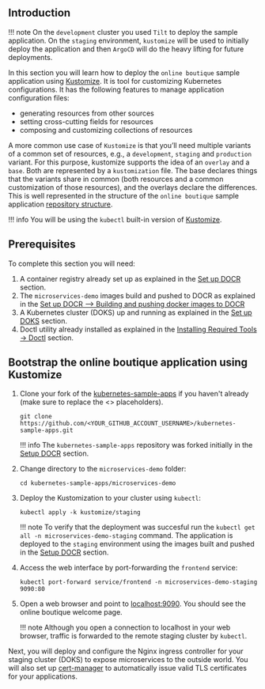 ## Introduction

!!! note
        On the `development` cluster you used `Tilt` to deploy the sample application. On the `staging` environment, `kustomize` will be used to initially deploy the application and then `ArgoCD` will do the heavy lifting for future deployments.

In this section you will learn how to deploy the `online boutique` sample application using [Kustomize](https://kustomize.io/). It is tool for customizing Kubernetes configurations. It has the following features to manage application configuration files:

- generating resources from other sources
- setting cross-cutting fields for resources
- composing and customizing collections of resources

A more common use case of `Kustomize` is that you’ll need multiple variants of a common set of resources, e.g., a `development`, `staging` and `production` variant.
For this purpose, kustomize supports the idea of an `overlay` and a `base`. Both are represented by a `kustomization` file. The base declares things that the variants share in common (both resources and a common customization of those resources), and the overlays declare the differences. This is well represented in the structure of the `online boutique` sample application [repository structure](https://github.com/digitalocean/kubernetes-sample-apps/tree/master/microservices-demo).

!!! info
    You will be using the `kubectl` built-in version of [Kustomize](https://kustomize.io/).

## Prerequisites

To complete this section you will need:

1. A container registry already set up as explained in the [Set up DOCR](setup-docr.md) section.
2. The `microservices-demo` images build and pushed to DOCR as explained in the [Set up DOCR --> Building and pushing docker images to DOCR](setup-docr.md#building-and-pushing-docker-images-to-docr)
3. A Kubernetes cluster (DOKS) up and running as explained in the [Set up DOKS](setup-doks-staging.md) section.
4. Doctl utility already installed as explained in the [Installing Required Tools -> Doctl](installing-required-tools.md#installing-doctl) section.

## Bootstrap the online boutique application using Kustomize

1. Clone your fork of the [kubernetes-sample-apps](https://github.com/digitalocean/kubernetes-sample-apps) if you haven't already (make sure to replace the <> placeholders).

    ```shell
    git clone https://github.com/<YOUR_GITHUB_ACCOUNT_USERNAME>/kubernetes-sample-apps.git
    ```

    !!! info
        The `kubernetes-sample-apps` repository was forked initially in the [Setup DOCR](setup-docr.md) section.

2. Change directory to the `microservices-demo` folder:

    ```shell
    cd kubernetes-sample-apps/microservices-demo
    ```

3. Deploy the Kustomization to your cluster using `kubectl`:

    ``` shell
    kubectl apply -k kustomize/staging
    ```

    !!! note
        To verify that the deployment was succesful run the `kubectl get all -n microservices-demo-staging` command.
        The application is deployed to the `staging` environment using the images built and pushed in the [Setup DOCR](setup-docr.md) section.

4. Access the web interface by port-forwarding the `frontend` service:

    ```shell
    kubectl port-forward service/frontend -n microservices-demo-staging 9090:80
    ```

5. Open a web browser and point to [localhost:9090](http://localhost:9090/). You should see the online boutique welcome page.

    !!! note
            Although you open a connection to localhost in your web browser, traffic is forwarded to the remote staging cluster by `kubectl`.

Next, you will deploy and configure the Nginx ingress controller for your staging cluster (DOKS) to expose microservices to the outside world. You will also set up [cert-manager](https://cert-manager.io/) to automatically issue valid TLS certificates for your applications.
